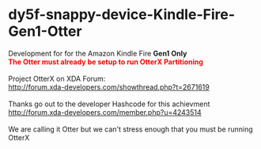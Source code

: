 # dy5f-snappy-device-Kindle-Fire-Gen1-Otter<br>
Development for for the Amazon Kindle Fire <b>Gen1 Only</b><br>
<b><font color="red">The Otter must already be setup to run OtterX Partitioning</font></b><br><br>
Project OtterX on XDA Forum:<br>
http://forum.xda-developers.com/showthread.php?t=2671619
<br><br>
Thanks go out to the developer Hashcode for this achievment<br>
http://forum.xda-developers.com/member.php?u=4243514
<br><br>
We are calling it Otter but we can't stress enough that you must be running OtterX
